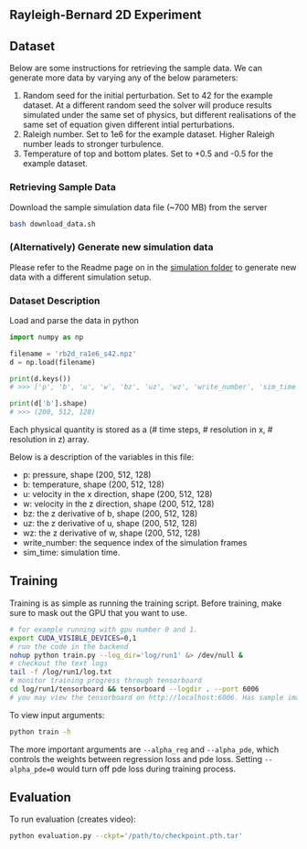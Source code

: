 ## Rayleigh-Bernard 2D Experiment

## Dataset
Below are some instructions for retrieving the sample data. We can generate more data by varying any of the below parameters:
1. Random seed for the initial perturbation. Set to 42 for the example dataset. At a different random seed the solver will produce results simulated under the same set of physics, but different realisations of the same set of equation given different intial perturbations.
2. Raleigh number. Set to 1e6 for the example dataset. Higher Raleigh number leads to stronger turbulence.
3. Temperature of top and bottom plates. Set to +0.5 and -0.5 for the example dataset.

### Retrieving Sample Data
Download the sample simulation data file (~700 MB) from the server
```bash
bash download_data.sh
```

### (Alternatively) Generate new simulation data
Please refer to the Readme page on in the [simulation folder](../../simulation/2d_rayleigh_benard) to generate new data with a different simulation setup.

### Dataset Description
Load and parse the data in python
```python
import numpy as np

filename = 'rb2d_ra1e6_s42.npz'
d = np.load(filename)

print(d.keys())
# >>> ['p', 'b', 'u', 'w', 'bz', 'uz', 'wz', 'write_number', 'sim_time']

print(d['b'].shape)
# >>> (200, 512, 128)
```
Each physical quantity is stored as a (# time steps, # resolution in x, # resolution in z) array.

Below is a description of the variables in this file:
- p: pressure, shape (200, 512, 128)
- b: temperature, shape (200, 512, 128)
- u: velocity in the x direction, shape (200, 512, 128)
- w: velocity in the z direction, shape (200, 512, 128)
- bz: the z derivative of b, shape (200, 512, 128)
- uz: the z derivative of u, shape (200, 512, 128)
- wz: the z derivative of w, shape (200, 512, 128)
- write_number: the sequence index of the simulation frames
- sim_time: simulation time.

## Training
Training is as simple as running the training script. Before training, make sure to mask out the GPU that you want to use.
```bash
# for example running with gpu number 0 and 1.
export CUDA_VISIBLE_DEVICES=0,1  
# run the code in the backend
nohup python train.py --log_dir='log/run1' &> /dev/null & 
# checkout the text logs
tail -f /log/run1/log.txt
# monitor training progress through tensorboard
cd log/run1/tensorboard && tensorboard --logdir . --port 6006
# you may view the tensorboard on http://localhost:6006. Has sample image samples and training curves etc.
```
To view input arguments:
```bash
python train -h
```
The more important arguments are `--alpha_reg` and `--alpha_pde`, which controls the weights between regression loss and pde loss. Setting `--alpha_pde=0` would turn off pde loss during training process.

## Evaluation
To run evaluation (creates video):
```bash
python evaluation.py --ckpt='/path/to/checkpoint.pth.tar'
```
